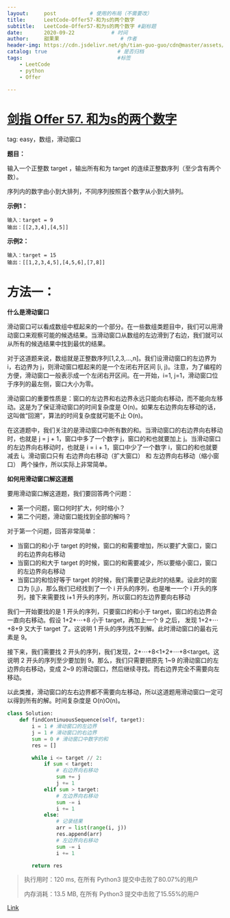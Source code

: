 ```yaml
---
layout:     post           # 使用的布局（不需要改）
title:      LeetCode-Offer57-和为s的两个数字
subtitle:   LeetCode-Offer57-和为s的两个数字 #副标题
date:       2020-09-22            # 时间
author:     甜果果                    # 作者
header-img: https://cdn.jsdelivr.net/gh/tian-guo-guo/cdn@master/assets/picgoimg/20200701171155.png  #背景图片
catalog: true                       # 是否归档
tags:                               #标签
    - LeetCode
    - python
    - Offer

---
```


# [剑指 Offer 57. 和为s的两个数字](https://leetcode-cn.com/problems/he-wei-sde-liang-ge-shu-zi-lcof/)

tag: easy，数组，滑动窗口

**题目：**

输入一个正整数 target ，输出所有和为 target 的连续正整数序列（至少含有两个数）。

序列内的数字由小到大排列，不同序列按照首个数字从小到大排列。

**示例1：**

```
输入：target = 9
输出：[[2,3,4],[4,5]]
```

**示例2：**

```
输入：target = 15
输出：[[1,2,3,4,5],[4,5,6],[7,8]]
```

# 方法一：

**什么是滑动窗口**

滑动窗口可以看成数组中框起来的一个部分。在一些数组类题目中，我们可以用滑动窗口来观察可能的候选结果。当滑动窗口从数组的左边滑到了右边，我们就可以从所有的候选结果中找到最优的结果。

对于这道题来说，数组就是正整数序列[1,2,3,…,n]。我们设滑动窗口的左边界为 i，右边界为 j，则滑动窗口框起来的是一个左闭右开区间 [i, j)。注意，为了编程的方便，滑动窗口一般表示成一个左闭右开区间。在一开始，i=1, j=1，滑动窗口位于序列的最左侧，窗口大小为零。

滑动窗口的重要性质是：窗口的左边界和右边界永远只能向右移动，而不能向左移动。这是为了保证滑动窗口的时间复杂度是 O(n)。如果左右边界向左移动的话，这叫做“回溯”，算法的时间复杂度就可能不止 O(n)。

在这道题中，我们关注的是滑动窗口中所有数的和。当滑动窗口的右边界向右移动时，也就是 j = j + 1，窗口中多了一个数字 j，窗口的和也就要加上 j。当滑动窗口的左边界向右移动时，也就是 i = i + 1，窗口中少了一个数字 i，窗口的和也就要减去 i。滑动窗口只有 右边界向右移动（扩大窗口） 和 左边界向右移动（缩小窗口） 两个操作，所以实际上非常简单。

**如何用滑动窗口解这道题**

要用滑动窗口解这道题，我们要回答两个问题：

- 第一个问题，窗口何时扩大，何时缩小？
- 第二个问题，滑动窗口能找到全部的解吗？

对于第一个问题，回答非常简单：

-   当窗口的和小于 target 的时候，窗口的和需要增加，所以要扩大窗口，窗口的右边界向右移动
-   当窗口的和大于 target 的时候，窗口的和需要减少，所以要缩小窗口，窗口的左边界向右移动
-   当窗口的和恰好等于 target 的时候，我们需要记录此时的结果。设此时的窗口为 [i,j)，那么我们已经找到了一个 i 开头的序列，也是唯一一个 i 开头的序列，接下来需要找 i+1 开头的序列，所以窗口的左边界要向右移动

我们一开始要找的是 1 开头的序列，只要窗口的和小于 target，窗口的右边界会一直向右移动。假设 1+2+⋯+8 小于 target，再加上一个 9 之后， 发现 1+2+⋯+8+9 又大于 target 了。这说明 1 开头的序列找不到解。此时滑动窗口的最右元素是 9。

接下来，我们需要找 2 开头的序列，我们发现，2+⋯+8<1+2+⋯+8<target。这说明 2 开头的序列至少要加到 9。那么，我们只需要把原先 1~9 的滑动窗口的左边界向右移动，变成 2~9 的滑动窗口，然后继续寻找。而右边界完全不需要向左移动。

以此类推，滑动窗口的左右边界都不需要向左移动，所以这道题用滑动窗口一定可以得到所有的解。时间复杂度是 O(n)O(n)。

```python
class Solution:
    def findContinuousSequence(self, target):
        i = 1 # 滑动窗口的左边界
        j = 1 # 滑动窗口的右边界
        sum = 0 # 滑动窗口中数字的和
        res = []

        while i <= target // 2:
            if sum < target:
                # 右边界向右移动
                sum += j
                j += 1
            elif sum > target:
                # 左边界向右移动
                sum -= i
                i += 1
            else:
                # 记录结果
                arr = list(range(i, j))
                res.append(arr)
                # 左边界向右移动
                sum -= i
                i += 1

        return res
```

>执行用时：120 ms, 在所有 Python3 提交中击败了80.07%的用户
>
>内存消耗：13.5 MB, 在所有 Python3 提交中击败了15.55%的用户

[Link](https://leetcode-cn.com/problems/he-wei-sde-lian-xu-zheng-shu-xu-lie-lcof/solution/shi-yao-shi-hua-dong-chuang-kou-yi-ji-ru-he-yong-h/)

